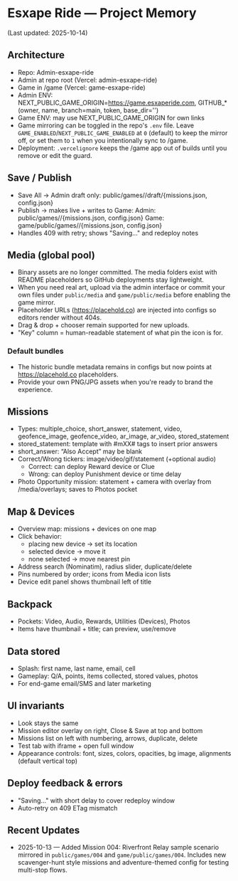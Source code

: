 # Esxape Ride — Project Memory

(Last updated: 2025-10-14)

## Architecture
- Repo: Admin-esxape-ride
- Admin at repo root (Vercel: admin-esxape-ride)
- Game in /game (Vercel: game-esxape-ride)
- Admin ENV: NEXT_PUBLIC_GAME_ORIGIN=https://game.esxaperide.com, GITHUB_* (owner, name, branch=main, token, base_dir='')
- Game ENV: may use NEXT_PUBLIC_GAME_ORIGIN for own links
- Game mirroring can be toggled in the repo's `.env` file. Leave `GAME_ENABLED`/`NEXT_PUBLIC_GAME_ENABLED` at `0` (default) to keep the mirror off, or set them to `1` when you intentionally sync to /game.
- Deployment: `.vercelignore` keeps the /game app out of builds until you remove or edit the guard.

## Save / Publish
- Save All -> Admin draft only:
  public/games/<slug>/draft/{missions.json, config.json}
- Publish -> makes live + writes to Game:
  Admin: public/games/<slug>/{missions.json, config.json}
  Game:  game/public/games/<slug>/{missions.json, config.json}
- Handles 409 with retry; shows "Saving…" and redeploy notes

## Media (global pool)
- Binary assets are no longer committed. The media folders exist with README placeholders so GitHub deployments stay lightweight.
- When you need real art, upload via the admin interface or commit your own files under `public/media` and `game/public/media` before enabling the game mirror.
- Placeholder URLs (https://placehold.co) are injected into configs so editors render without 404s.
- Drag & drop + chooser remain supported for new uploads.
- "Key" column = human-readable statement of what pin the icon is for.

### Default bundles
- The historic bundle metadata remains in configs but now points at https://placehold.co placeholders.
- Provide your own PNG/JPG assets when you're ready to brand the experience.

## Missions
- Types: multiple_choice, short_answer, statement, video, geofence_image, geofence_video, ar_image, ar_video, stored_statement
- stored_statement: template with #mXX# tags to insert prior answers
- short_answer: “Also Accept” may be blank
- Correct/Wrong tickers: image/video/gif/statement (+optional audio)
  - Correct: can deploy Reward device or Clue
  - Wrong: can deploy Punishment device or time delay
- Photo Opportunity mission: statement + camera with overlay from /media/overlays; saves to Photos pocket

## Map & Devices
- Overview map: missions + devices on one map
- Click behavior:
  - placing new device -> set its location
  - selected device -> move it
  - none selected -> move nearest pin
- Address search (Nominatim), radius slider, duplicate/delete
- Pins numbered by order; icons from Media icon lists
- Device edit panel shows thumbnail left of title

## Backpack
- Pockets: Video, Audio, Rewards, Utilities (Devices), Photos
- Items have thumbnail + title; can preview, use/remove

## Data stored
- Splash: first name, last name, email, cell
- Gameplay: Q/A, points, items collected, stored values, photos
- For end-game email/SMS and later marketing

## UI invariants
- Look stays the same
- Mission editor overlay on right, Close & Save at top and bottom
- Missions list on left with numbering, arrows, duplicate, delete
- Test tab with iframe + open full window
- Appearance controls: font, sizes, colors, opacities, bg image, alignments (default vertical top)

## Deploy feedback & errors
- "Saving…" with short delay to cover redeploy window
- Auto-retry on 409 ETag mismatch


## Recent Updates
- 2025-10-13 — Added Mission 004: Riverfront Relay sample scenario mirrored in `public/games/004` and `game/public/games/004`.
  Includes new scavenger-hunt style missions and adventure-themed config for testing multi-stop flows.
